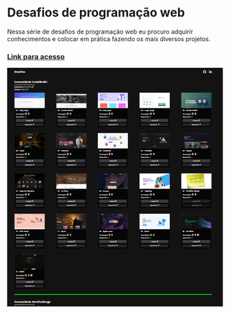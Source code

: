 # Desafios de programação web

Nessa série de desafios de programação web eu procuro adquirir conhecimentos e colocar em prática fazendo os mais diversos projetos.

### [Link para acesso](https://hayttle.github.io/desafios/)
[![](/assets/images/homepage.png)](https://hayttle.github.io/desafios/)
